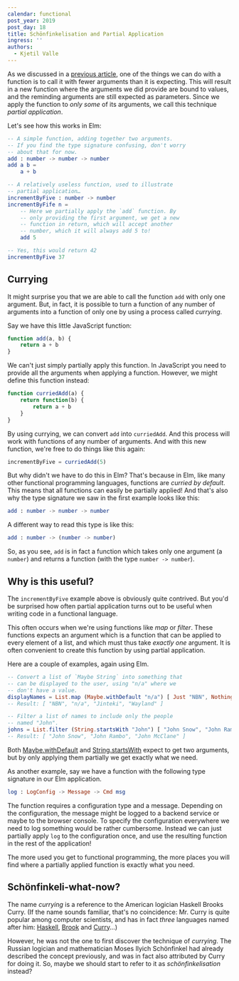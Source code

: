 ```yaml
---
calendar: functional
post_year: 2019
post_day: 18
title: Schönfinkelisation and Partial Application
ingress: ''
authors:
  - Kjetil Valle
---
```

As we discussed in a [previous article](link-til-simens-artikkel-her), one of the things we can do with a function is to call it with fewer arguments than it is expecting. This will result in a new function where the arguments we did provide are bound to values, and the reminding arguments are still expected as parameters. Since we apply the function to _only some_ of its arguments, we call this technique _partial application_.

Let's see how this works in Elm:

```elm
-- A simple function, adding together two arguments.
-- If you find the type signature confusing, don't worry
-- about that for now.
add : number -> number -> number
add a b = 
	a + b

-- A relatively useless function, used to illustrate 
-- partial application…
incrementByFive : number -> number
incrementByFife n =
	-- Here we partially apply the `add` function. By
	-- only providing the first argument, we get a new
	-- function in return, which will accept another
	-- number, which it will always add 5 to!
	add 5

-- Yes, this would return 42
incrementByFive 37
```

## Currying

It might surprise you that we are able to call the function `add` with only one argument. But, in fact, it is possible to turn a function of any number of arguments into a function of only one by using a process called _currying_.

Say we have this little JavaScript function:

```javascript
function add(a, b) {
	return a + b
}
```

We can't just simply partially apply this function. In JavaScript you need to provide all the arguments when applying a function. However, we might define this function instead:

```javascript
function curriedAdd(a) {
	return function(b) {
		return a + b
	}
}
```

By using currying, we can convert `add` into `curriedAdd`. And this process will work with functions of any number of arguments. And with this new function, we're free to do things like this again:

```javascript
incrementByFive = curriedAdd(5)
```

But why didn't we have to do this in Elm? That's because in Elm, like many other functional programming languages, functions are _curried by default_. This means that all functions can easily be partially applied! And that's also why the type signature we saw in the first example looks like this:

```elm
add : number -> number -> number
```

A different way to read this type is like this:

```elm
add : number -> (number -> number)
```

So, as you see, `add` is in fact a function which takes only one argument (a `number`) and returns a function (with the type `number -> number`).

## Why is this useful?

The `incrementByFive` example above is obviously quite contrived. But you'd be surprised how often partial application turns out to be useful when writing code in a functional language.

This often occurs when we're using functions like _map_ or _filter_. These functions expects an argument which is a function that can be applied to every element of a list, and which must thus take _exactly one_ argument. It is often convenient to create this function by using partial application.

Here are a couple of examples, again using Elm. 

```elm
-- Convert a list of `Maybe String` into something that 
-- can be displayed to the user, using "n/a" where we 
-- don't have a value.
displayNames = List.map (Maybe.withDefault "n/a") [ Just "NBN", Nothing, Just "Jinteki", Just "Wayland"]
-- Result: [ "NBN", "n/a", "Jinteki", "Wayland" ]

-- Filter a list of names to include only the people 
-- named "John".
johns = List.filter (String.startsWith "John") [ "John Snow", "John Rambo", "James Bond", "John McClane", "Jack Bauer"]
-- Result: [ "John Snow", "John Rambo", "John McClane" ]
```

Both [Maybe.withDefault](https://package.elm-lang.org/packages/elm/core/latest/Maybe#withDefault) and [String.startsWith](https://package.elm-lang.org/packages/elm/core/latest/String#startsWith) expect to get two arguments, but by only applying them partially we get exactly what we need.

As another example, say we have a function with the following type signature in our Elm application.

```elm
log : LogConfig -> Message -> Cmd msg
```

The function requires a configuration type and a message. Depending on the configuration, the message might be logged to a backend service or maybe to the browser console. To specify the configuration everywhere we need to log something would be rather cumbersome. Instead we can just partially apply `log` to the configuration once, and use the resulting function in the rest of the application!

The more used you get to functional programming, the more places you will find where a partially applied function is exactly what you need.

## Schönfinkeli-what-now?

The name _currying_ is a reference to the American logician Haskell Brooks Curry. (If the name sounds familiar, that's no coincidence: Mr. Curry is quite popular among computer scientists, and has in fact _three_ languages named after him: [Haskell](https://www.haskell.org/), [Brook](http://graphics.stanford.edu/projects/brookgpu/) and [Curry](https://www-ps.informatik.uni-kiel.de/currywiki/)…)

However, he was not the one to first discover the technique of _currying_. The Russian logician and mathematician Moses Ilyich Schönfinkel had already described the concept previously, and was in fact also attributed by Curry for doing it. So, maybe we should start to refer to it as _schönfinkelisation_ instead?

